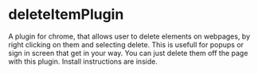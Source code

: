 # deleteItemPlugin
A plugin for chrome, that allows user to delete elements on webpages, by right clicking on them and selecting delete. This is usefull for popups or sign in screen that get in your way. You can just delete them off the page with this plugin. Install instructions are inside.
